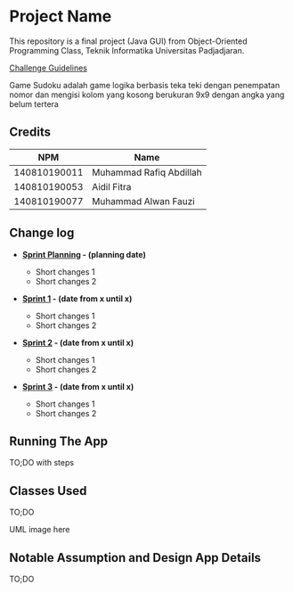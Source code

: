 # Project Name

This repository is a final project (Java GUI) from Object-Oriented Programming Class, Teknik Informatika Universitas Padjadjaran. 

[Challenge Guidelines](challenge-guideline.md)

Game Sudoku adalah game logika berbasis teka teki dengan penempatan nomor dan mengisi kolom yang kosong berukuran 9x9 dengan angka yang belum tertera

## Credits
|  NPM          |             Name           |
| ------------- | ---------------------------|
| 140810190011  | Muhammad Rafiq Abdillah    |
| 140810190053  | Aidil Fitra                |
| 140810190077  | Muhammad Alwan Fauzi       |

## Change log
- **[Sprint Planning](changelog/sprint-planning.md) - (planning date)** 
   -  Short changes 1
   - Short changes 2

- **[Sprint 1](changelog/sprint-1.md) - (date from x until x)** 
   - Short changes 1
   - Short changes 2

- **[Sprint 2](changelog/sprint-2.md) - (date from x until x)** 
   - Short changes 1
   - Short changes 2
   
- **[Sprint 3](changelog/sprint-3.md) - (date from x until x)** 
   - Short changes 1
   - Short changes 2

## Running The App

TO;DO with steps

## Classes Used

TO;DO

UML image here

## Notable Assumption and Design App Details

TO;DO
